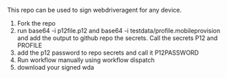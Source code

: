 This repo can be used to sign webdriveragent for any device. 

1. Fork the repo
2. run base64 -i p12file.p12 and base64 -i testdata/profile.mobileprovision and add the output
   to github repo the secrets. Call the secrets P12 and PROFILE 
3. add the p12 password to repo secrets and call it P12PASSWORD
4. Run workflow manually using workflow dispatch
5. download your signed wda